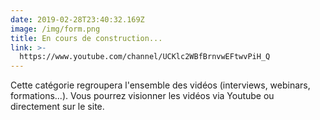 ```yaml
---
date: 2019-02-28T23:40:32.169Z
image: /img/form.png
title: En cours de construction...
link: >-
  https://www.youtube.com/channel/UCKlc2WBfBrnvwEFtwvPiH_Q
---
```


Cette catégorie regroupera l'ensemble des vidéos (interviews, webinars, formations...). Vous pourrez visionner les vidéos via Youtube ou directement sur le site.
